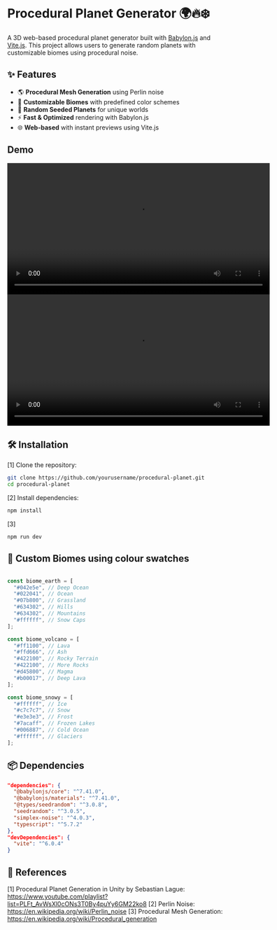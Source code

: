 # Procedural Planet Generator 🌍🔥❄️

A 3D web-based procedural planet generator built with [Babylon.js](https://www.babylonjs.com/) and [Vite.js](https://vitejs.dev/). This project allows users to generate random planets with customizable biomes using procedural noise.

## ✨ Features

- 🌎 **Procedural Mesh Generation** using Perlin noise
- 🎨 **Customizable Biomes** with predefined color schemes
- 🎲 **Random Seeded Planets** for unique worlds
- ⚡ **Fast & Optimized** rendering with Babylon.js
- 🌐 **Web-based** with instant previews using Vite.js

## Demo
<video src="https://github.com/user-attachments/assets/51cbecb9-4ed4-4163-92a3-aba72c1e0e9e" controls width="600"></video>
<video src="https://github.com/user-attachments/assets/c80a8680-33ed-4357-b8a1-5386282c3c63" controls width="600"></video>

## 🛠️ Installation

[1] Clone the repository:

   ```sh
   git clone https://github.com/yourusername/procedural-planet.git
   cd procedural-planet
   ```
[2] Install dependencies:

   ```sh
   npm install
   ```
[3]
   ```sh
   npm run dev
   ```

## 🎨 Custom Biomes using colour swatches

```typescript

const biome_earth = [
  "#042e5e", // Deep Ocean
  "#022041", // Ocean
  "#07b800", // Grassland
  "#634302", // Hills
  "#634302", // Mountains
  "#ffffff", // Snow Caps
];

const biome_volcano = [
  "#ff1100", // Lava
  "#ffd666", // Ash
  "#422100", // Rocky Terrain
  "#422100", // More Rocks
  "#d45800", // Magma
  "#b00017", // Deep Lava
];

const biome_snowy = [
  "#ffffff", // Ice
  "#c7c7c7", // Snow
  "#e3e3e3", // Frost
  "#7acaff", // Frozen Lakes
  "#006887", // Cold Ocean
  "#ffffff", // Glaciers
];

```

## 📦 Dependencies

```json
"dependencies": {
  "@babylonjs/core": "^7.41.0",
  "@babylonjs/materials": "^7.41.0",
  "@types/seedrandom": "^3.0.8",
  "seedrandom": "^3.0.5",
  "simplex-noise": "^4.0.3",
  "typescript": "^5.7.2"
},
"devDependencies": {
  "vite": "^6.0.4"
}
```

## 📄 References
[1] Procedural Planet Generation in Unity by Sebastian Lague: https://www.youtube.com/playlist?list=PLFt_AvWsXl0cONs3T0By4puYy6GM22ko8
[2] Perlin Noise: https://en.wikipedia.org/wiki/Perlin_noise
[3] Procedural Mesh Generation: https://en.wikipedia.org/wiki/Procedural_generation

